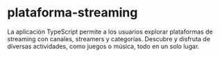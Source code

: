 # plataforma-streaming
La aplicación TypeScript permite a los usuarios explorar plataformas de streaming con canales, streamers y categorías. Descubre y disfruta de diversas actividades, como juegos o música, todo en un solo lugar.
